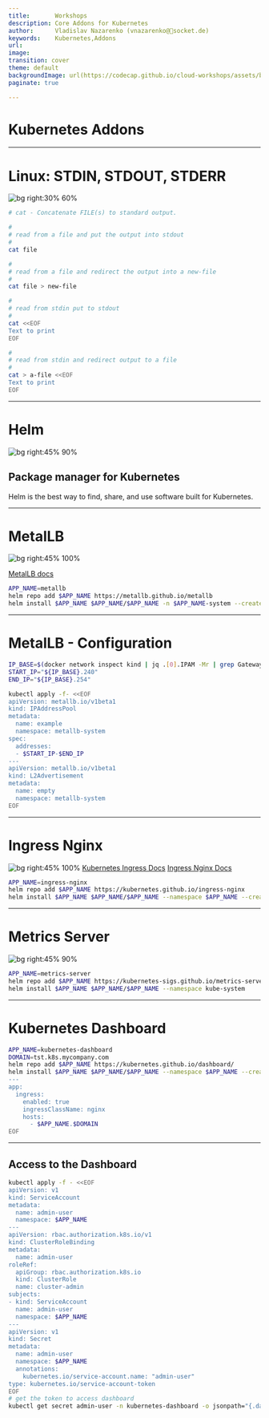 ```yaml
---
title:       Workshops
description: Core Addons for Kubernetes
author:      Vladislav Nazarenko (vnazarenko@📯socket.de)
keywords:    Kubernetes,Addons
url:         
image:
transition: cover
theme: default
backgroundImage: url(https://codecap.github.io/cloud-workshops/assets/background.jpg)
paginate: true

---
```


# Kubernetes Addons

---

# Linux: STDIN, STDOUT, STDERR
![bg right:30% 60%](https://cdn.hashnode.com/res/hashnode/image/upload/v1630813456614/NTviFs-yT.png?auto=compress,format&format=webp)

```bash
# cat - Concatenate FILE(s) to standard output.

#
# read from a file and put the output into stdout
#
cat file

#
# read from a file and redirect the output into a new-file
#
cat file > new-file

#
# read from stdin put to stdout
#
cat <<EOF
Text to print
EOF

#
# read from stdin and redirect output to a file
#
cat > a-file <<EOF
Text to print
EOF
```

---
# Helm
![bg right:45% 90%](https://lazzaretti.me/images/blog/2024/introduction-to-helm-3/helm3-intro.png)
## Package manager for Kubernetes

Helm is the best way to find, share, and use software built for Kubernetes.

---
# MetalLB
![bg right:45% 100%](https://www.redhat.com/rhdc/managed-files/ohc/MetalLB%20advanced%20configuration-1.png)
[](https://codecap.github.io/cloud-workshops/assets/metallb-layer2.png)

[MetalLB docs](https://metallb.io/configuration/)

```bash
APP_NAME=metallb
helm repo add $APP_NAME https://metallb.github.io/metallb
helm install $APP_NAME $APP_NAME/$APP_NAME -n $APP_NAME-system --create-namespace
```
---
# MetalLB - Configuration
```bash
IP_BASE=$(docker network inspect kind | jq .[0].IPAM -Mr | grep Gateway | awk -F '"' '{print $4}' | sed -r -e 's/[.][0-9]+$//')
START_IP="${IP_BASE}.240"
END_IP="${IP_BASE}.254"

kubectl apply -f- <<EOF
apiVersion: metallb.io/v1beta1
kind: IPAddressPool
metadata:
  name: example
  namespace: metallb-system
spec:
  addresses:
  - $START_IP-$END_IP
---
apiVersion: metallb.io/v1beta1
kind: L2Advertisement
metadata:
  name: empty
  namespace: metallb-system
EOF
```
---

# Ingress Nginx
![bg right:45% 100%](https://miro.medium.com/v2/resize:fit:1100/format:webp/1*AgWCYOe3yMevVfzT_1EHog.png)
[Kubernetes Ingress Docs](https://kubernetes.io/docs/concepts/services-networking/ingress/)
[Ingress Nginx Docs](https://kubernetes.github.io/ingress-nginx/user-guide/basic-usage/)


```bash
APP_NAME=ingress-nginx
helm repo add $APP_NAME https://kubernetes.github.io/ingress-nginx
helm install $APP_NAME $APP_NAME/$APP_NAME --namespace $APP_NAME --create-namespace
```

---
# Metrics Server
![bg right:45% 90%](https://github.com/kubernetes/design-proposals-archive/raw/main/instrumentation/monitoring_architecture.png?raw=true)

```bash
APP_NAME=metrics-server
helm repo add $APP_NAME https://kubernetes-sigs.github.io/metrics-server/
helm install $APP_NAME $APP_NAME/$APP_NAME --namespace kube-system
```

---
# Kubernetes Dashboard

```bash
APP_NAME=kubernetes-dashboard
DOMAIN=tst.k8s.mycompany.com
helm repo add $APP_NAME https://kubernetes.github.io/dashboard/
helm install $APP_NAME $APP_NAME/$APP_NAME --namespace $APP_NAME --create-namespace --values - <<EOF
---
app:
  ingress:
    enabled: true
    ingressClassName: nginx
    hosts:
      - $APP_NAME.$DOMAIN
EOF

```
--- 
## Access to the Dashboard
```bash
kubectl apply -f - <<EOF
apiVersion: v1
kind: ServiceAccount
metadata:
  name: admin-user
  namespace: $APP_NAME
---
apiVersion: rbac.authorization.k8s.io/v1
kind: ClusterRoleBinding
metadata:
  name: admin-user
roleRef:
  apiGroup: rbac.authorization.k8s.io
  kind: ClusterRole
  name: cluster-admin
subjects:
- kind: ServiceAccount
  name: admin-user
  namespace: $APP_NAME
---
apiVersion: v1
kind: Secret
metadata:
  name: admin-user
  namespace: $APP_NAME
  annotations:
    kubernetes.io/service-account.name: "admin-user"
type: kubernetes.io/service-account-token
EOF
# get the token to access dashboard
kubectl get secret admin-user -n kubernetes-dashboard -o jsonpath="{.data.token}" | base64 -d
```
